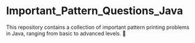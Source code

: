 # Important_Pattern_Questions_Java
This repository contains a collection of important pattern printing problems in Java, ranging from basic to advanced levels. 🚀
